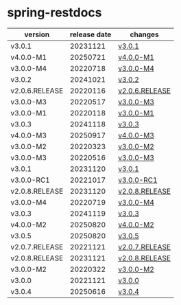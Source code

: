 # spring-restdocs	


|version|release date|changes|
|---|---|---|
|v3.0.1|20231121|[v3.0.1](./v3.0.1-20231121.md)|
|v4.0.0-M1|20250721|[v4.0.0-M1](./v4.0.0-M1-20250721.md)|
|v3.0.0-M4|20220718|[v3.0.0-M4](./v3.0.0-M4-20220718.md)|
|v3.0.2|20241021|[v3.0.2](./v3.0.2-20241021.md)|
|v2.0.6.RELEASE|20220116|[v2.0.6.RELEASE](./v2.0.6.RELEASE-20220116.md)|
|v3.0.0-M3|20220517|[v3.0.0-M3](./v3.0.0-M3-20220517.md)|
|v3.0.0-M1|20220118|[v3.0.0-M1](./v3.0.0-M1-20220118.md)|
|v3.0.3|20241118|[v3.0.3](./v3.0.3-20241118.md)|
|v4.0.0-M3|20250917|[v4.0.0-M3](./v4.0.0-M3-20250917.md)|
|v3.0.0-M2|20220323|[v3.0.0-M2](./v3.0.0-M2-20220323.md)|
|v3.0.0-M3|20220516|[v3.0.0-M3](./v3.0.0-M3-20220516.md)|
|v3.0.1|20231120|[v3.0.1](./v3.0.1-20231120.md)|
|v3.0.0-RC1|20221017|[v3.0.0-RC1](./v3.0.0-RC1-20221017.md)|
|v2.0.8.RELEASE|20231120|[v2.0.8.RELEASE](./v2.0.8.RELEASE-20231120.md)|
|v3.0.0-M4|20220719|[v3.0.0-M4](./v3.0.0-M4-20220719.md)|
|v3.0.3|20241119|[v3.0.3](./v3.0.3-20241119.md)|
|v4.0.0-M2|20250820|[v4.0.0-M2](./v4.0.0-M2-20250820.md)|
|v3.0.5|20250820|[v3.0.5](./v3.0.5-20250820.md)|
|v2.0.7.RELEASE|20221121|[v2.0.7.RELEASE](./v2.0.7.RELEASE-20221121.md)|
|v2.0.8.RELEASE|20231121|[v2.0.8.RELEASE](./v2.0.8.RELEASE-20231121.md)|
|v3.0.0-M2|20220322|[v3.0.0-M2](./v3.0.0-M2-20220322.md)|
|v3.0.0|20221121|[v3.0.0](./v3.0.0-20221121.md)|
|v3.0.4|20250616|[v3.0.4](./v3.0.4-20250616.md)|
